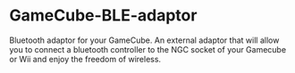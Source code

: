 # GameCube-BLE-adaptor
Bluetooth adaptor for your GameCube. An external adaptor that will allow you to connect a bluetooth controller to the NGC socket of your Gamecube or Wii and enjoy the freedom of wireless. 
